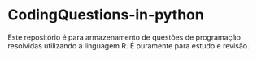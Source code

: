 # CodingQuestions-in-python
Este repositório é para armazenamento de questões de programação resolvidas utilizando a linguagem R. É puramente para estudo e revisão.
